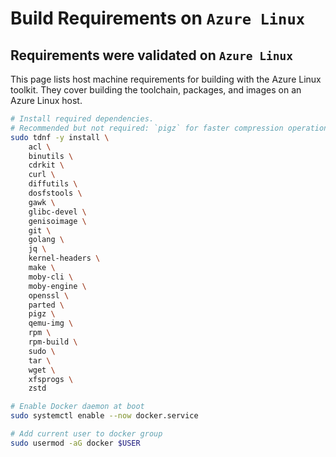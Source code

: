 
# Build Requirements on `Azure Linux`

## Requirements were validated on `Azure Linux`

This page lists host machine requirements for building with the Azure Linux toolkit. They cover building the toolchain, packages, and images on an Azure Linux host.

```bash
# Install required dependencies.
# Recommended but not required: `pigz` for faster compression operations.
sudo tdnf -y install \
    acl \
    binutils \
    cdrkit \
    curl \
    diffutils \
    dosfstools \
    gawk \
    glibc-devel \
    genisoimage \
    git \
    golang \
    jq \
    kernel-headers \
    make \
    moby-cli \
    moby-engine \
    openssl \
    parted \
    pigz \
    qemu-img \
    rpm \
    rpm-build \
    sudo \
    tar \
    wget \
    xfsprogs \
    zstd

# Enable Docker daemon at boot
sudo systemctl enable --now docker.service

# Add current user to docker group
sudo usermod -aG docker $USER
```
